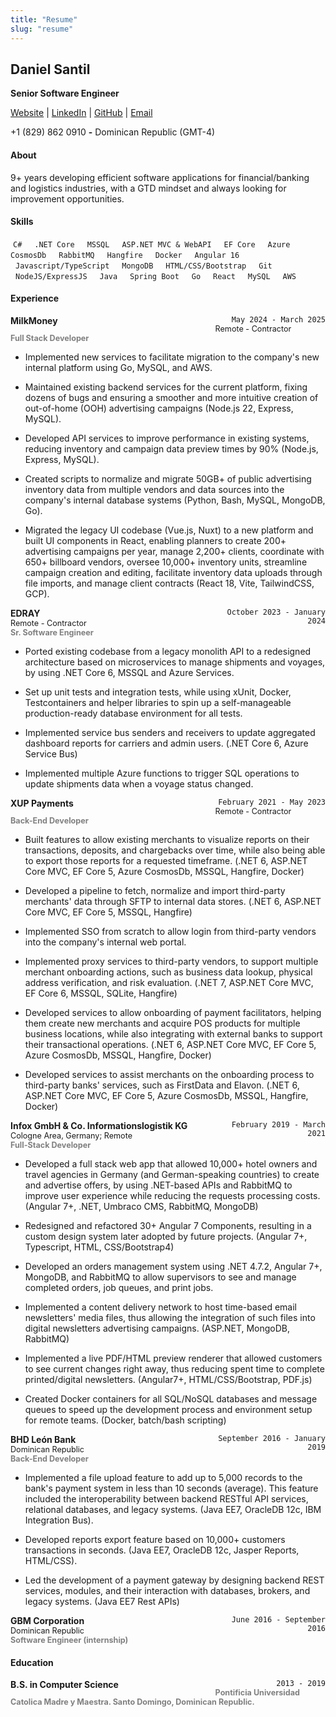 ```yaml
---
title: "Resume"
slug: "resume"
---
```


## Daniel Santil
**Senior Software Engineer**

<a href="https://danielsantil.com/" target="_blank">Website</a> | 
<a href="https://www.linkedin.com/in/danielsantil/" target="_blank">LinkedIn</a> | 
<a href="https://github.com/danielsantil" target="_blank">GitHub</a> |
<a href="mailto:danielsantilh@gmail.com" target="_blank">Email</a>

+1 (829) 862 0910    **-**    Dominican Republic (GMT-4)


#### About
9+ years developing efficient software applications for financial/banking and logistics industries, with a GTD mindset and always looking for improvement opportunities. 


#### Skills
<div>
  <code style="padding: 4px; margin: 4px 4px 4px 0px;">C#</code>
  <code style="padding: 4px; margin: 4px;">.NET Core</code>
  <code style="padding: 4px; margin: 4px;">MSSQL</code>
  <code style="padding: 4px; margin: 4px;">ASP.NET MVC & WebAPI</code>
  <code style="padding: 4px; margin: 4px;">EF Core</code>
  <code style="padding: 4px; margin: 4px;">Azure CosmosDb</code>
  <code style="padding: 4px; margin: 4px;">RabbitMQ</code>
  <code style="padding: 4px; margin: 4px;">Hangfire</code>
  <code style="padding: 4px; margin: 4px;">Docker</code>
  <code style="padding: 4px; margin: 4px;">Angular 16</code>
  <code style="padding: 4px; margin: 4px;">Javascript/TypeScript</code>
  <code style="padding: 4px; margin: 4px;">MongoDB</code>
  <code style="padding: 4px; margin: 4px;">HTML/CSS/Bootstrap</code>
  <code style="padding: 4px; margin: 4px;">Git</code>
  <code style="padding: 4px; margin: 4px;">NodeJS/ExpressJS</code>
  <code style="padding: 4px; margin: 4px;">Java</code>
  <code style="padding: 4px; margin: 4px;">Spring Boot</code>
  <code style="padding: 4px; margin: 4px;">Go</code>
  <code style="padding: 4px; margin: 4px;">React</code>
  <code style="padding: 4px; margin: 4px;">MySQL</code>
  <code style="padding: 4px; margin: 4px;">AWS</code>
</div>


#### Experience
<div>
  <div style="display: inline-block; text-align: right; width: 35%; float: right;">
    <code>May 2024 - March 2025</code>
  </div>
  <div style="display: inline-block; width: 65%; text-align: left; font-weight: bold; float: left;">
    MilkMoney
  </div>
  <div style="display: block; width: 100%; text-align: left; font-size: 0.9em;">
    Remote - Contractor
  </div>
  <div style="display: block; width: 100%; text-align: left; font-weight: bold; font-size: 0.9em; color: gray;">
  	Full Stack Developer
  </div>
</div>

- Implemented new services to facilitate migration to the company's new internal platform using Go, MySQL, and AWS.

- Maintained existing backend services for the current platform, fixing dozens of bugs and ensuring a smoother and more intuitive creation of out-of-home (OOH) advertising campaigns (Node.js 22, Express, MySQL).

- Developed API services to improve performance in existing systems, reducing inventory and campaign data preview times by 90% (Node.js, Express, MySQL).

- Created scripts to normalize and migrate 50GB+ of public advertising inventory data from multiple vendors and data sources into the company's internal database systems (Python, Bash, MySQL, MongoDB, Go).

- Migrated the legacy UI codebase (Vue.js, Nuxt) to a new platform and built UI components in React, enabling planners to create 200+ advertising campaigns per year, manage 2,200+ clients, coordinate with 650+ billboard vendors, oversee 10,000+ inventory units, streamline campaign creation and editing, facilitate inventory data uploads through file imports, and manage client contracts (React 18, Vite, TailwindCSS, GCP).

<div>
  <div style="display: inline-block; text-align: right; width: 35%; float: right;">
    <code>October 2023 - January 2024</code>
  </div>
  <div style="display: inline-block; width: 65%; text-align: left; font-weight: bold; float: left;">
    EDRAY
  </div>
  <div style="display: block; width: 100%; text-align: left; font-size: 0.9em;">
    Remote - Contractor
  </div>
  <div style="display: block; width: 100%; text-align: left; font-weight: bold; font-size: 0.9em; color: gray;">
  	Sr. Software Engineer
  </div>
</div>

- Ported existing codebase from a legacy monolith API to a redesigned architecture based on microservices to manage shipments and voyages, by using .NET Core 6, MSSQL and Azure Services. 

- Set up unit tests and integration tests, while using xUnit, Docker, Testcontainers and helper libraries to spin up a self-manageable production-ready database environment for all tests.

- Implemented service bus senders and receivers to update aggregated dashboard reports for carriers and admin users. (.NET Core 6, Azure Service Bus)

- Implemented multiple Azure functions to trigger SQL operations to update shipments data when a voyage status changed.

<div>
  <div style="display: inline-block; text-align: right; width: 35%; float: right;">
    <code>February 2021 - May 2023</code>
  </div>
  <div style="display: inline-block; width: 65%; text-align: left; font-weight: bold; float: left;">
    XUP Payments
  </div>
  <div style="display: block; width: 100%; text-align: left; font-size: 0.9em;">
    Remote - Contractor
  </div>
  <div style="display: block; width: 100%; text-align: left; font-weight: bold; font-size: 0.9em; color: gray;">
  	Back-End Developer
  </div>
</div>

- Built features to allow existing merchants to visualize reports on their transactions, deposits, and chargebacks over time, while also being able to export those reports for a requested timeframe. (.NET 6, ASP.NET Core MVC, EF Core 5, Azure CosmosDb, MSSQL, Hangfire, Docker)

- Developed a pipeline to fetch, normalize and import third-party merchants' data through SFTP to internal data stores. (.NET 6, ASP.NET Core MVC, EF Core 5, MSSQL, Hangfire)

- Implemented SSO from scratch to allow login from third-party vendors into the company's internal web portal.

- Implemented proxy services to third-party vendors, to support multiple merchant onboarding actions, such as business data lookup, physical address verification, and risk evaluation. (.NET 7, ASP.NET Core MVC, EF Core 6, MSSQL, SQLite, Hangfire)

- Developed services to allow onboarding of payment facilitators, helping them create new merchants and acquire POS products for multiple business locations, while also integrating with external banks to support their transactional operations. (.NET 6, ASP.NET Core MVC, EF Core 5, Azure CosmosDb, MSSQL, Hangfire, Docker)

- Developed services to assist merchants on the onboarding process to third-party banks' services, such as FirstData and Elavon. (.NET 6, ASP.NET Core MVC, EF Core 5, Azure CosmosDb, MSSQL, Hangfire, Docker)

<div>
  <div style="display: inline-block; text-align: right; width: 35%; float: right;">
    <code>February 2019 - March 2021</code>
  </div>
  <div style="display: inline-block; width: 65%; text-align: left; font-weight: bold; float: left;">
    Infox GmbH & Co. Informationslogistik KG
  </div>
  <div style="display: block; width: 100%; text-align: left; font-size: 0.9em;">
    Cologne Area, Germany; Remote
  </div>
  <div style="display: block; width: 100%; text-align: left; font-weight: bold; font-size: 0.9em; color: gray;">
  	Full-Stack Developer
  </div>
</div>

- Developed a full stack web app that allowed 10,000+ hotel owners and travel agencies in Germany (and German-speaking countries) to create and advertise offers, by using .NET-based APIs and RabbitMQ to improve user experience while reducing the requests processing costs. (Angular 7+, .NET, Umbraco CMS, RabbitMQ, MongoDB)

- Redesigned and refactored 30+ Angular 7 Components, resulting in a custom design system later adopted by future projects. (Angular 7+, Typescript, HTML, CSS/Bootstrap4)

- Developed an orders management system using .NET 4.7.2, Angular 7+, MongoDB, and RabbitMQ to allow supervisors to see and manage completed orders, job queues, and print jobs.

- Implemented a content delivery network to host time-based email newsletters' media files, thus allowing the integration of such files into digital newsletters advertising campaigns. (ASP.NET, MongoDB, RabbitMQ)

- Implemented a live PDF/HTML preview renderer that allowed customers to see current changes right away, thus reducing spent time to complete printed/digital newsletters. (Angular7+, HTML/CSS/Bootstrap, PDF.js)

- Created Docker containers for all SQL/NoSQL databases and message queues to speed up the development process and environment setup for remote teams. (Docker, batch/bash scripting)

<div>
  <div style="display: inline-block; text-align: right; width: 35%; float: right;">
    <code>September 2016 - January 2019</code>
  </div>
  <div style="display: inline-block; width: 65%; text-align: left; font-weight: bold; float: left;">
    BHD León Bank
  </div>
  <div style="display: block; width: 100%; text-align: left; font-size: 0.9em;">
    Dominican Republic
  </div>
  <div style="display: block; width: 100%; text-align: left; font-weight: bold; font-size: 0.9em; color: gray;">
  	Back-End Developer
	</div>
</div>

- Implemented a file upload feature to add up to 5,000 records to the bank's payment system in less than 10 seconds (average). This feature included the interoperability between backend RESTful API services, relational databases, and legacy systems. (Java EE7, OracleDB 12c, IBM Integration Bus).

- Developed reports export feature based on 10,000+ customers transactions in seconds. (Java EE7, OracleDB 12c, Jasper Reports, HTML/CSS).

- Led the development of a payment gateway by designing backend REST services, modules, and their interaction with databases, brokers, and legacy systems. (Java EE7 Rest APIs)

<div>
  <div style="display: inline-block; text-align: right; width: 30%; float: right;">
    <code>June 2016 - September 2016</code>
  </div>
  <div style="display: inline-block; width: 70%; text-align: left; font-weight: bold; float: left;">
    GBM Corporation
  </div>
  <div style="display: block; width: 100%; text-align: left; font-size: 0.9em;">
    Dominican Republic
  </div>
  <div style="display: block; width: 100%; text-align: left; font-weight: bold; font-size: 0.9em; color: gray;">
  	Software Engineer (internship)
  </div>
</div>


<!-- #### Projects
- **Go API** https://github.com/danielsantil/weather-api
- **Angular app** https://github.com/danielsantil/weather-app -->


#### Education
<div>
  <div style="display: inline-block; text-align: right; width: 35%; float: right;">
    <code>2013 - 2019</code>
  </div>
  <div style="display: inline-block; width: 65%; text-align: left; font-weight: bold; float: left;">
    B.S. in Computer Science
  </div>
  <div style="display: block; width: 100%; text-align: left; font-weight: bold; font-size: 0.9em; color: gray;">
  	Pontificia Universidad Catolica Madre y Maestra. Santo Domingo, Dominican Republic.
  </div>
</div>